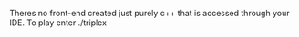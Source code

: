 Theres no front-end created just purely c++ that is accessed through your IDE. 
To play enter ./triplex   
